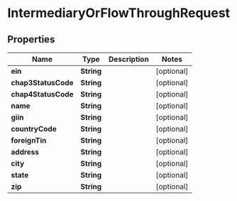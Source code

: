 

# IntermediaryOrFlowThroughRequest


## Properties

| Name | Type | Description | Notes |
|------------ | ------------- | ------------- | -------------|
|**ein** | **String** |  |  [optional] |
|**chap3StatusCode** | **String** |  |  [optional] |
|**chap4StatusCode** | **String** |  |  [optional] |
|**name** | **String** |  |  [optional] |
|**giin** | **String** |  |  [optional] |
|**countryCode** | **String** |  |  [optional] |
|**foreignTin** | **String** |  |  [optional] |
|**address** | **String** |  |  [optional] |
|**city** | **String** |  |  [optional] |
|**state** | **String** |  |  [optional] |
|**zip** | **String** |  |  [optional] |




